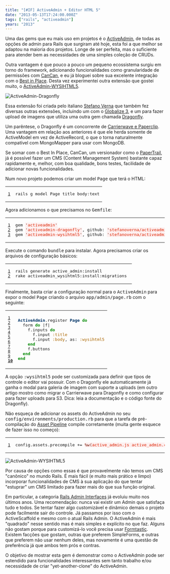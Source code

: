 ```yaml
---
title: "[#IF] ActiveAdmin + Editor HTML 5"
date: "2013-05-13T17:24:00.000Z"
tags: ["rails", "activeadmin"]
years: "2013"
---
```


<p></p>
<p>Uma das gems que eu mais uso em projetos é o <a href="http://activeadmin.info/documentation.html">ActiveAdmin</a>, de todas as opções de admin para Rails que surgiram até hoje, esta foi a que melhor se adaptou na maioria dos projetos. Longe de ser perfeita, mas o suficiente para atender bem as necessidades de uma simples coleção de CRUDs.</p>
<p>Outra vantagem é que pouco a pouco um pequeno ecossistema surgiu em torno do framework, adicionando funcionalidades como granularidade de permissões com <a href="https://github.com/11factory/activeadmin-cancan">CanCan</a>, e eu já bloguei sobre sua excelente integração com o <a href="http://www.akitaonrails.com/2012/07/23/activeadmin-best-in-place">Best in Place</a>. Desta vez experimentei outra extensão que gostei muito, o <a href="https://github.com/stefanoverna/activeadmin-wysihtml5">ActiveAdmin-WYSIHTML5</a>.</p>
<p><img src="https://d7v6meks67904.cloudfront.net/assets/image_asset/image/362/image_screenshot.png" srcset="https://d7v6meks67904.cloudfront.net/assets/image_asset/image/362/image_screenshot.png 2x" alt="ActiveAdmin-Dragonfly"></p>
<p></p>
<p></p>
<p>Essa extensão foi criada pelo italiano <a href="https://github.com/stefanoverna">Stefano Verna</a> que também fez diversas outras extensões, incluindo um com o <a href="https://github.com/stefanoverna/activeadmin-globalize3">Globalize 3</a>, e um para fazer upload de imagens que utiliza uma outra gem chamada <a href="https://github.com/markevans/dragonfly">Dragonfly</a>.</p>
<p>Um parêntese, o Dragonfly é um concorrente de <a href="https://www.akitaonrails.com/2010/06/23/akita-responde-upload-de-arquivos#.UZEeJys6WDQ">Carrierwave e Paperclip</a>. Uma vantagem em relação aos anteriores é que ele herda somente de ActiveModel em vez de ActiveRecord, o que o torna naturalmente compatível com MongoMapper para usar com MongoDB.</p>
<p>Se somar com o Best In Place, CanCan, um versionador como o <a href="https://github.com/airblade/paper_trail">PaperTrail</a>, já é possível fazer um CMS (Content Management System) bastante capaz rapidamente e, melhor, com boa qualidade, bons testes, facilidade de adicionar novas funcionalidades.</p>
<p>Num novo projeto podemos criar um model <tt>Page</tt> que terá o HTML:</p>
<table class="CodeRay">
  <tbody>
    <tr>
      <td class="line-numbers" title="double click to toggle" ondblclick="with (this.firstChild.style) { display = (display == '') ? 'none' : '' }"><pre><a href="#n1" name="n1">1</a>
</pre>
      </td>
      <td class="code"><pre>rails g model Page title body:text
</pre>
      </td>
    </tr>
  </tbody>
</table>
<p>Agora adicionamos o que precisamos no <tt>Gemfile</tt>:</p>
<table class="CodeRay">
  <tbody>
    <tr>
      <td class="line-numbers" title="double click to toggle" ondblclick="with (this.firstChild.style) { display = (display == '') ? 'none' : '' }"><pre><a href="#n1" name="n1">1</a>
<a href="#n2" name="n2">2</a>
<a href="#n3" name="n3">3</a>
</pre>
      </td>
      <td class="code"><pre>gem <span style="background-color:hsla(0,100%,50%,0.05)"><span style="color:#710">'</span><span style="color:#D20">activeadmin</span><span style="color:#710">'</span></span>
gem <span style="background-color:hsla(0,100%,50%,0.05)"><span style="color:#710">'</span><span style="color:#D20">activeadmin-dragonfly</span><span style="color:#710">'</span></span>, github: <span style="background-color:hsla(0,100%,50%,0.05)"><span style="color:#710">'</span><span style="color:#D20">stefanoverna/activeadmin-dragonfly</span><span style="color:#710">'</span></span>
gem <span style="background-color:hsla(0,100%,50%,0.05)"><span style="color:#710">'</span><span style="color:#D20">activeadmin-wysihtml5</span><span style="color:#710">'</span></span>, github: <span style="background-color:hsla(0,100%,50%,0.05)"><span style="color:#710">'</span><span style="color:#D20">stefanoverna/activeadmin-wysihtml5</span><span style="color:#710">'</span></span>
</pre>
      </td>
    </tr>
  </tbody>
</table>
<p>Execute o comando <tt>bundle</tt> para instalar. Agora precisamos criar os arquivos de configuração básicos:</p>
<table class="CodeRay">
  <tbody>
    <tr>
      <td class="line-numbers" title="double click to toggle" ondblclick="with (this.firstChild.style) { display = (display == '') ? 'none' : '' }"><pre><a href="#n1" name="n1">1</a>
<a href="#n2" name="n2">2</a>
</pre>
      </td>
      <td class="code"><pre>rails generate active_admin:install
rake activeadmin_wysihtml5:install:migrations 
</pre>
      </td>
    </tr>
  </tbody>
</table>
<p>Finalmente, basta criar a configuração normal para o <tt>ActiveAdmin</tt> para expor o model <tt>Page</tt> criando o arquivo <tt>app/admin/page.rb</tt> com o seguinte:</p>
<table class="CodeRay">
  <tbody>
    <tr>
      <td class="line-numbers" title="double click to toggle" ondblclick="with (this.firstChild.style) { display = (display == '') ? 'none' : '' }"><pre><a href="#n1" name="n1">1</a>
<a href="#n2" name="n2">2</a>
<a href="#n3" name="n3">3</a>
<a href="#n4" name="n4">4</a>
<a href="#n5" name="n5">5</a>
<a href="#n6" name="n6">6</a>
<a href="#n7" name="n7">7</a>
<a href="#n8" name="n8">8</a>
<a href="#n9" name="n9">9</a>
<strong><a href="#n10" name="n10">10</a></strong>
</pre>
      </td>
      <td class="code"><pre><span style="color:#036;font-weight:bold">ActiveAdmin</span>.register <span style="color:#036;font-weight:bold">Page</span> <span style="color:#080;font-weight:bold">do</span>
  form <span style="color:#080;font-weight:bold">do</span> |f|
    f.inputs <span style="color:#080;font-weight:bold">do</span>
      f.input <span style="color:#A60">:title</span>
      f.input <span style="color:#A60">:body</span>, as: <span style="color:#A60">:wysihtml5</span>
    <span style="color:#080;font-weight:bold">end</span>
    f.buttons
  <span style="color:#080;font-weight:bold">end</span>
<span style="color:#080;font-weight:bold">end</span>
</pre>
      </td>
    </tr>
  </tbody>
</table>
<p>A opção <tt>:wysihtml5</tt> pode ser customizada para definir que tipos de controle o editor vai possuir. Com o Dragonfly ele automaticamente já ganha o modal para galeria de imagem com suporte a uploads (em outro artigo mostro como migrar o Carrierwave para Dragonfly e como configurar para fazer uploads para S3. Dica: leia a documentação e o código fonte do Dragonfly).</p>
<p>Não esqueça de adicionar os assets do ActiveAdmin no seu <tt>config/environments/production.rb</tt> para que a tarefa de pré-compilação do <a href="https://www.akitaonrails.com/2012/07/01/asset-pipeline-para-iniciantes">Asset Pipeline</a> compile corretamente (muita gente esquece de fazer isso no começo):</p>
<table class="CodeRay">
  <tbody>
    <tr>
      <td class="line-numbers" title="double click to toggle" ondblclick="with (this.firstChild.style) { display = (display == '') ? 'none' : '' }"><pre><a href="#n1" name="n1">1</a>
</pre>
      </td>
      <td class="code"><pre>config.assets.precompile += <span style="background-color:hsla(0,100%,50%,0.05)"><span style="color:#710">%w(</span><span style="color:#D20">active_admin.js active_admin.css active_admin/print.css</span><span style="color:#710">)</span></span>
</pre>
      </td>
    </tr>
  </tbody>
</table>
<p><img src="https://d7v6meks67904.cloudfront.net/assets/image_asset/image/361/screenshot.png" srcset="https://d7v6meks67904.cloudfront.net/assets/image_asset/image/361/screenshot.png 2x" alt="ActiveAdmin-WYSIHTML5"></p>
<p>Por causa de opções como essas é que provavelmente não temos um CMS "canônico" no mundo Rails. É mais fácil (e muito mais prático e limpo) incorporar funcionalidades de CMS à sua aplicação do que tentar "estuprar" um CMS limitado para fazer mais do que sua função original.</p>
<p>Em particular, a categoria <a href="https://www.ruby-toolbox.com/categories/rails_admin_interfaces">Rails Admin Interfaces</a> já evoluiu muito nos últimos anos. Uma recomendação: nunca vai existir um Admin que satisfaça tudo e todos. Se tentar fazer algo customizável e dinâmico demais o projeto pode facilmente sair do controle. Já passamos por isso com o ActiveScaffold e mesmo com o atual Rails Admin. O ActiveAdmin é mais "quadrado" nesse sentido mas é mais simples e explícito no que faz. Alguns não gostam porque para customizá-lo você precisa usar <a href="https://github.com/justinfrench/formtastic">Formtastic</a>. Existem facções que gostam, outras que preferem SimpleForms, e outras que preferem não usar nenhum deles, mas novamente é uma questão de preferência já que ambos tem prós e contras.</p>
<p>O objetivo de mostrar esta gem é demonstrar como o ActiveAdmin pode ser estendido para funcionalidades interessantes sem tanto trabalho e/ou necessidade de criar "yet-another-clone" do ActiveAdmin.</p>
<p></p>